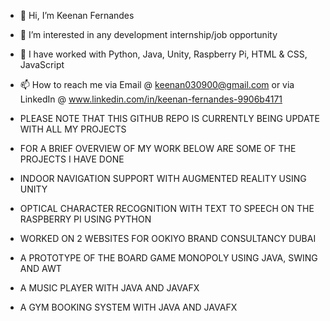 - 👋 Hi, I’m Keenan Fernandes
- 👀 I’m interested in any development internship/job opportunity
- 🌱 I have worked with Python, Java, Unity, Raspberry Pi, HTML & CSS, JavaScript  
- 📫 How to reach me via Email @ keenan030900@gmail.com or via LinkedIn @ www.linkedin.com/in/keenan-fernandes-9906b4171

- PLEASE NOTE THAT THIS GITHUB REPO IS CURRENTLY BEING UPDATE WITH ALL MY PROJECTS

- FOR A BRIEF OVERVIEW OF MY WORK BELOW ARE SOME OF THE PROJECTS I HAVE DONE
- INDOOR NAVIGATION SUPPORT WITH AUGMENTED REALITY USING UNITY 
- OPTICAL CHARACTER RECOGNITION WITH TEXT TO SPEECH ON THE RASPBERRY PI USING PYTHON
- WORKED ON 2 WEBSITES FOR OOKIYO BRAND CONSULTANCY DUBAI
- A PROTOTYPE OF THE BOARD GAME MONOPOLY USING JAVA, SWING AND AWT
- A MUSIC PLAYER WITH JAVA AND JAVAFX
- A GYM BOOKING SYSTEM WITH JAVA AND JAVAFX

<!---
KeenanFernandes2000/KeenanFernandes2000 is a ✨ special ✨ repository because its `README.md` (this file) appears on your GitHub profile.
You can click the Preview link to take a look at your changes.
--->
